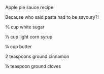 Apple pie sauce recipe 

Because who said pasta had to be savoury?!

⅔ cup white sugar

⅓ cup light corn syrup

¼ cup butter

2 teaspoons ground cinnamon

⅛ teaspoon ground cloves